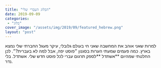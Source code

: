 ```yaml
---
title: "הבלוג העברי שלי"
date: 2019-09-09
categories: 
 - "בלוג"
cover_image: "/assets/img/2019/09/featured_hebrew.png"
layout: "post"
---
```


למרות שאני אוהב את המחשבה שאני חי בעולם גלובלי, עיקר מעגל החברתי שלי נמצא בארץ. כמה פעמים שמעתי הערות בסגנון ״פוסט יפה, אבל למה לא בעברית?״. לכן החלטתי שמהיום **אשתדל **לספק תרגום עברי לכל פוסט חדש שלי. אשתדל. בלי נדר.
